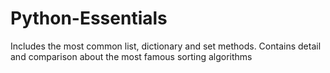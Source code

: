 # Python-Essentials
Includes the most common list, dictionary and set methods. Contains detail and comparison about the most famous sorting algorithms

